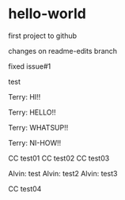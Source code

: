 hello-world
===========

first project to github

changes on readme-edits branch

fixed issue#1

test 

Terry: HI!!

Terry: HELLO!!

Terry: WHATSUP!!

Terry: NI-HOW!!

CC test01
CC test02
CC test03

Alvin: test
Alvin: test2
Alvin: test3

CC test04
